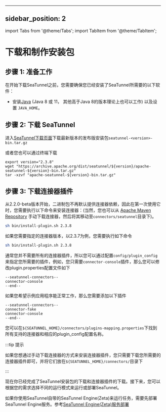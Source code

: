 ---

sidebar_position: 2
-------------------

import Tabs from '@theme/Tabs';
import TabItem from '@theme/TabItem';

# 下载和制作安装包

## 步骤 1: 准备工作

在开始下载SeaTunnel之前，您需要确保您已经安装了SeaTunnel所需要的以下软件：

* 安装[Java](https://www.java.com/en/download/) (Java 8 或 11， 其他高于Java 8的版本理论上也可以工作) 以及设置 `JAVA_HOME`。

## 步骤 2: 下载 SeaTunnel

进入[SeaTunnel下载页面](https://seatunnel.apache.org/download)下载最新版本的发布版安装包`seatunnel-<version>-bin.tar.gz`

或者您也可以通过终端下载

```shell
export version="2.3.8"
wget "https://archive.apache.org/dist/seatunnel/${version}/apache-seatunnel-${version}-bin.tar.gz"
tar -xzvf "apache-seatunnel-${version}-bin.tar.gz"
```

## 步骤 3: 下载连接器插件

从2.2.0-beta版本开始，二进制包不再默认提供连接器依赖，因此在第一次使用它时，您需要执行以下命令来安装连接器：(当然，您也可以从 [Apache Maven Repository](https://repo.maven.apache.org/maven2/org/apache/seatunnel/) 手动下载连接器，然后将其移动至`connectors/seatunnel`目录下)。

```bash
sh bin/install-plugin.sh 2.3.8
```

如果您需要指定的连接器版本，以2.3.7为例，您需要执行如下命令

```bash
sh bin/install-plugin.sh 2.3.8
```

通常您并不需要所有的连接器插件，所以您可以通过配置`config/plugin_config`来指定您所需要的插件，例如，您只需要`connector-console`插件，那么您可以修改plugin.properties配置文件如下

```plugin_config
--seatunnel-connectors--
connector-console
--end--
```

如果您希望示例应用程序能正常工作，那么您需要添加以下插件

```plugin_config
--seatunnel-connectors--
connector-fake
connector-console
--end--
```

您可以在`${SEATUNNEL_HOME}/connectors/plugins-mapping.properties`下找到所有支持的连接器和相应的plugin_config配置名称。

:::tip 提示

如果您想通过手动下载连接器的方式来安装连接器插件，您只需要下载您所需要的连接器插件即可，并将它们放在`${SEATUNNEL_HOME}/connectors/`目录下

:::

现在你已经完成了SeaTunnel安装包的下载和连接器插件的下载。接下来，您可以根据您的需求选择不同的运行模式来运行或部署SeaTunnel。

如果你使用SeaTunnel自带的SeaTunnel Engine(Zeta)来运行任务，需要先部署SeaTunnel Engine服务。参考[SeaTunnel Engine(Zeta)服务部署](deployment.md)
